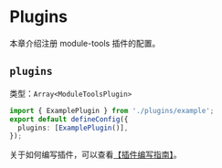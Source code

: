 # Plugins

本章介绍注册 module-tools 插件的配置。

## `plugins`

类型：`Array<ModuleToolsPlugin>`

``` ts
import { ExamplePlugin } from './plugins/example';
export default defineConfig({
  plugins: [ExamplePlugin()],
});
```

关于如何编写插件，可以查看[【插件编写指南】](/zh/plugins/guide/getting-started)。
